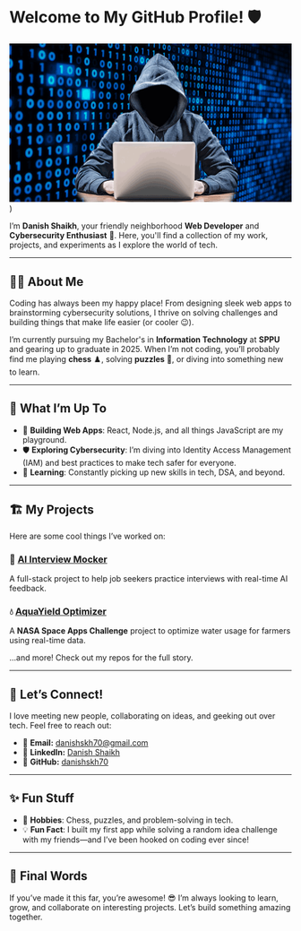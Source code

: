 # Welcome to My GitHub Profile! 🛡️

![Cybersecurity Header](anti-hacking-ezgif.com-resize.gif))




I’m **Danish Shaikh**, your friendly neighborhood **Web Developer** and **Cybersecurity Enthusiast** 🚀. Here, you'll find a collection of my work, projects, and experiments as I explore the world of tech.  

---

## 👨‍💻 About Me  

Coding has always been my happy place! From designing sleek web apps to brainstorming cybersecurity solutions, I thrive on solving challenges and building things that make life easier (or cooler 😉).  

I’m currently pursuing my Bachelor's in **Information Technology** at **SPPU** and gearing up to graduate in 2025. When I’m not coding, you’ll probably find me playing **chess** ♟️, solving **puzzles** 🧩, or diving into something new to learn.  

---

## 🌟 What I’m Up To  

- 🚧 **Building Web Apps**: React, Node.js, and all things JavaScript are my playground.  
- 🛡️ **Exploring Cybersecurity**: I’m diving into Identity Access Management (IAM) and best practices to make tech safer for everyone.  
- 🌱 **Learning**: Constantly picking up new skills in tech, DSA, and beyond.  

---

## 🏗️ My Projects  

Here are some cool things I’ve worked on:  

### 🎤 **[AI Interview Mocker](https://github.com/danishskh70/ai-interview-mocker)**  
A full-stack project to help job seekers practice interviews with real-time AI feedback.  

### 💧 **[AquaYield Optimizer](https://github.com/danishskh70/aqua-yield-optimizer)**  
A **NASA Space Apps Challenge** project to optimize water usage for farmers using real-time data.  

...and more! Check out my repos for the full story.  

---

## 💬 Let’s Connect!  

I love meeting new people, collaborating on ideas, and geeking out over tech. Feel free to reach out:  

- 📧 **Email:** [danishskh70@gmail.com](mailto:danishskh70@gmail.com)  
- 💼 **LinkedIn:** [Danish Shaikh](https://www.linkedin.com/in/danish-shaikh-262016265)  
- 🐙 **GitHub:** [danishskh70](https://github.com/danishskh70)  

---

## ✨ Fun Stuff  

- 🧩 **Hobbies**: Chess, puzzles, and problem-solving in tech.  
- 💡 **Fun Fact**: I built my first app while solving a random idea challenge with my friends—and I’ve been hooked on coding ever since!  

---

## 🎯 Final Words  

If you’ve made it this far, you’re awesome! 😎 I’m always looking to learn, grow, and collaborate on interesting projects. Let’s build something amazing together.  
